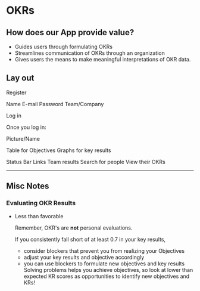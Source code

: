 # OKRs

## How does our App provide value?

* Guides users through formulating OKRs
* Streamlines communication of OKRs through an organization
* Gives users the means to make meaningful interpretations of OKR data.

## Lay out

Register

  Name
  E-mail
  Password
  Team/Company

Log in

Once you log in:

  Picture/Name

  Table for Objectives
    Graphs for key results

  Status Bar
    Links
      Team results
      Search for people 
        View their OKRs

---

## Misc Notes

### Evaluating OKR Results
	
  * Less than favorable
    
    Remember, OKR's are **not** personal evaluations.

    If you consistently fall short of at least 0.7 in your key results,
      * consider blockers that prevent you from realizing your Objectives
      * adjust your key results and objective accordingly
      * you can use blockers to formulate new objectives and key results
        Solving problems helps you achieve objectives, so look at lower than expected KR scores as opportunities to identify new objectives and KRs!

